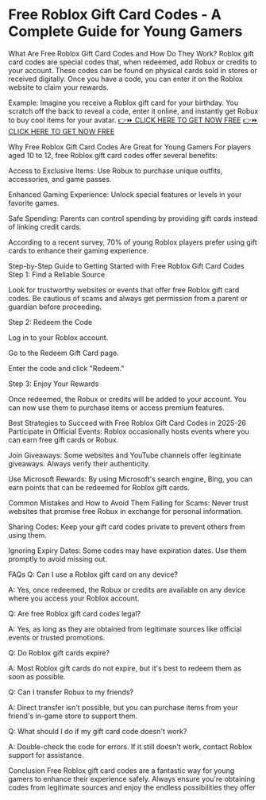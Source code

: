 # Free Roblox Gift Card Codes - A Complete Guide for Young Gamers

What Are Free Roblox Gift Card Codes and How Do They Work?
Roblox gift card codes are special codes that, when redeemed, add Robux or credits to your account. These codes can be found on physical cards sold in stores or received digitally. Once you have a code, you can enter it on the Roblox website to claim your rewards.

Example: Imagine you receive a Roblox gift card for your birthday. You scratch off the back to reveal a code, enter it online, and instantly get Robux to buy cool items for your avatar.
[👉⏩ CLICK HERE TO GET NOW FREE](https://ecomadboosters.xyz/free%20robux%20gift%20card%20codes/)
[👉⏩ CLICK HERE TO GET NOW FREE](https://ecomadboosters.xyz/free%20robux%20gift%20card%20codes/)

Why Free Roblox Gift Card Codes Are Great for Young Gamers
For players aged 10 to 12, free Roblox gift card codes offer several benefits:

Access to Exclusive Items: Use Robux to purchase unique outfits, accessories, and game passes.

Enhanced Gaming Experience: Unlock special features or levels in your favorite games.

Safe Spending: Parents can control spending by providing gift cards instead of linking credit cards.

According to a recent survey, 70% of young Roblox players prefer using gift cards to enhance their gaming experience.

Step-by-Step Guide to Getting Started with Free Roblox Gift Card Codes
Step 1: Find a Reliable Source

Look for trustworthy websites or events that offer free Roblox gift card codes. Be cautious of scams and always get permission from a parent or guardian before proceeding.

Step 2: Redeem the Code

Log in to your Roblox account.

Go to the Redeem Gift Card page.

Enter the code and click "Redeem."

Step 3: Enjoy Your Rewards

Once redeemed, the Robux or credits will be added to your account. You can now use them to purchase items or access premium features.

Best Strategies to Succeed with Free Roblox Gift Card Codes in 2025-26
Participate in Official Events: Roblox occasionally hosts events where you can earn free gift cards or Robux.

Join Giveaways: Some websites and YouTube channels offer legitimate giveaways. Always verify their authenticity.

Use Microsoft Rewards: By using Microsoft's search engine, Bing, you can earn points that can be redeemed for Roblox gift cards.

Common Mistakes and How to Avoid Them
Falling for Scams: Never trust websites that promise free Robux in exchange for personal information.

Sharing Codes: Keep your gift card codes private to prevent others from using them.

Ignoring Expiry Dates: Some codes may have expiration dates. Use them promptly to avoid missing out.

FAQs
Q: Can I use a Roblox gift card on any device?

A: Yes, once redeemed, the Robux or credits are available on any device where you access your Roblox account.

Q: Are free Roblox gift card codes legal?

A: Yes, as long as they are obtained from legitimate sources like official events or trusted promotions.

Q: Do Roblox gift cards expire?

A: Most Roblox gift cards do not expire, but it's best to redeem them as soon as possible.

Q: Can I transfer Robux to my friends?

A: Direct transfer isn't possible, but you can purchase items from your friend's in-game store to support them.

Q: What should I do if my gift card code doesn't work?

A: Double-check the code for errors. If it still doesn't work, contact Roblox support for assistance.

Conclusion
Free Roblox gift card codes are a fantastic way for young gamers to enhance their experience safely. Always ensure you're obtaining codes from legitimate sources and enjoy the endless possibilities they offer
